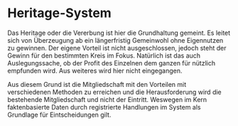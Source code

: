 # Heritage-System

Das Heritage oder die Vererbung ist hier die Grundhaltung gemeint. Es leitet sich von Überzeugung ab ein längerfristig Gemeinwohl ohne Eigennutzen zu gewinnen. Der eigene Vorteil ist nicht ausgeschlossen, jedoch steht der Gewinn für den bestimmten Kreis im Fokus. Natürlich ist das auch Auslegungssache, ob der Profit des Einzelnen dem ganzen für nützlich empfunden wird. Aus weiteres wird hier nicht eingegangen. 

Aus diesem Grund ist die Mitgliedschaft mit den Vorteilen mit verschiedenen Methoden zu erreichen und die Herausforderung wird die bestehende Mitgliedschaft und nicht der Eintritt. Weswegen im Kern faktenbasierte Daten durch registrierte Handlungen im System als Grundlage für Eintscheidungen gilt. 